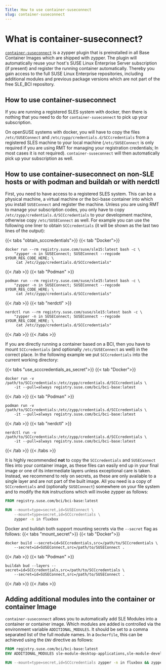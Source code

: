 ```yaml
---
Title: How to use container-suseconnect
slug: container-suseconnect
---
```


# What is container-suseconnect?

[`container-suseconnect`](https://github.com/SUSE/container-suseconnect) is a
zypper plugin that is preinstalled in all Base Container Images which are
shipped with zypper. The plugin will automatically reuse your host's SUSE Linux
Enterprise Server subscription (if present) and register the running container
automatically. Thereby you gain access to the full SUSE Linux Enterprise
repositories, including additional modules and previous package versions which
are not part of the free SLE_BCI repository.

## How to use container-suseconnect

If you are running a registered SLES system with docker, then there is nothing
that you need to do for `container-suseconnect` to pick up your subscription.

On openSUSE systems with docker, you will have to copy the files
`/etc/SUSEConnect` and `/etc/zypp/credentials.d/SCCcredentials` from a
registered SLES machine to your local machine (`/etc/SUSEConnect` is only
required if you are using RMT for managing your registration credentials; In
most cases it is not required). `container-suseconnect` will then automatically
pick up your subscription as well.

## How to use container-suseconnect on non-SLE hosts or with podman and buildah or with nerdctl

First, you need to have access to a registered SLES system. This can be a
physical machine, a virtual machine or the bci-base container into which you
install `SUSEConnect` and register the machine. Unless you are using RMT to
manage your subscription codes, you only have to copy
`/etc/zypp/credentials.d/SCCcredentials` to your development machine, otherwise
copy `/etc/SUSEConnect` as well. For example you can use the following one liner
to obtain `SCCcredentials` (it will be shown as the last two lines of the
output):

{{< tabs "obtain_scccredentials">}}
{{< tab "Docker">}}
```Shell
docker run --rm registry.suse.com/suse/sle15:latest bash -c \
    "zypper -n in SUSEConnect; SUSEConnect --regcode $YOUR_REG_CODE_HERE; \
     cat /etc/zypp/credentials.d/SCCcredentials"
```
{{< /tab >}}
{{< tab "Podman" >}}
```Shell
podman run --rm registry.suse.com/suse/sle15:latest bash -c \
    "zypper -n in SUSEConnect; SUSEConnect --regcode $YOUR_REG_CODE_HERE; \
     cat /etc/zypp/credentials.d/SCCcredentials"
```
{{< /tab >}}
{{< tab "nerdctl" >}}
```Shell
nerdctl run --rm registry.suse.com/suse/sle15:latest bash -c \
    "zypper -n in SUSEConnect; SUSEConnect --regcode $YOUR_REG_CODE_HERE; \
     cat /etc/zypp/credentials.d/SCCcredentials"
```
{{< /tab >}}
{{< /tabs >}}

If you are directly running a container based on a BCI, then you have to mount
`SCCcredentials` (and optionally `/etc/SUSEConnect` as well) in the correct
place. In the following example we put `SCCcredentials` into the current working
directory:

{{< tabs "use_scccredentials_as_secret">}}
{{< tab "Docker">}}
```Shell
docker run -v /path/to/SCCcredentials:/etc/zypp/credentials.d/SCCcredentials \
    -it --pull=always registry.suse.com/bci/bci-base:latest
```
{{< /tab >}}
{{< tab "Podman" >}}
```Shell
podman run -v /path/to/SCCcredentials:/etc/zypp/credentials.d/SCCcredentials \
    -it --pull=always registry.suse.com/bci/bci-base:latest
```
{{< /tab >}}
{{< tab "nerdctl" >}}
```Shell
nerdctl run -v /path/to/SCCcredentials:/etc/zypp/credentials.d/SCCcredentials \
    -it --pull=always registry.suse.com/bci/bci-base:latest
```
{{< /tab >}}
{{< /tabs >}}

It is highly recommended **not** to copy the `SCCcredentials` and `SUSEConnect`
files into your container image, as these files can easily end up in your final
image or one of its intermediate layers unless exceptional care is
taken. Instead, we recommend to rely on secrets, as these are only available to
a single layer and are not part of the built image. All you need is a copy of
`SCCcredentials` and (optionally `SUSEConnect`) somewhere on your file system
and to modify the `RUN` instructions which will invoke zypper as follows:

```Dockerfile
FROM registry.suse.com/bci/bci-base:latest

RUN --mount=type=secret,id=SUSEConnect \
    --mount=type=secret,id=SCCcredentials \
	zypper -n in fluxbox
```

Docker and buildah both support mounting secrets via the `--secret` flag as
follows:
{{< tabs "mount_secret">}}
{{< tab "Docker">}}
```Shell
docker build --secret=id=SCCcredentials,src=/path/to/SCCcredentials \
    --secret=id=SUSEConnect,src=/path/to/SUSEConnect .
```
{{< /tab >}}
{{< tab "Podman" >}}
```Shell
buildah bud --layers --secret=id=SCCcredentials,src=/path/to/SCCcredentials \
    --secret=id=SUSEConnect,src=/path/to/SUSEConnect .
```
{{< /tab >}}
{{< /tabs >}}


## Adding additional modules into the container or container Image

`container-suseconnect` allows you to automatically add SLE Modules into a
container or container image. Which modules are added is controlled via the
environment variable `ADDITIONAL_MODULES`. It should be set to a comma separated
list of the full module names. In a `Dockerfile`, this can be achieved using the
`ENV` directive as follows:

```Dockerfile
FROM registry.suse.com/bci/bci-base:latest
ENV ADDITIONAL_MODULES sle-module-desktop-applications,sle-module-development-tools

RUN --mount=type=secret,id=SCCcredentials zypper -n in fluxbox && zypper -n clean
```
